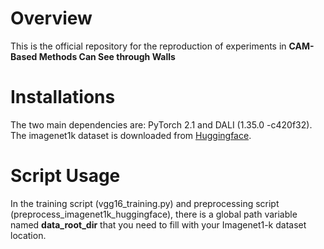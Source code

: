 # Overview

This is the official repository for the reproduction of experiments in **CAM-Based Methods Can See through Walls**

# Installations

The two main dependencies are: PyTorch 2.1 and DALI (1.35.0 -c420f32).
The imagenet1k dataset is downloaded from [Huggingface](https://huggingface.co/datasets/imagenet-1k).

# Script Usage

In the training script (vgg16_training.py) and preprocessing script (preprocess_imagenet1k_huggingface), there is a global path variable named **data_root_dir** that you need to fill with your Imagenet1-k dataset location. 
